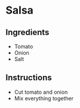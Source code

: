 # Salsa

## Ingredients

- Tomato
- Onion
- Salt


## Instructions

- Cut tomato and onion
- Mix everything together
